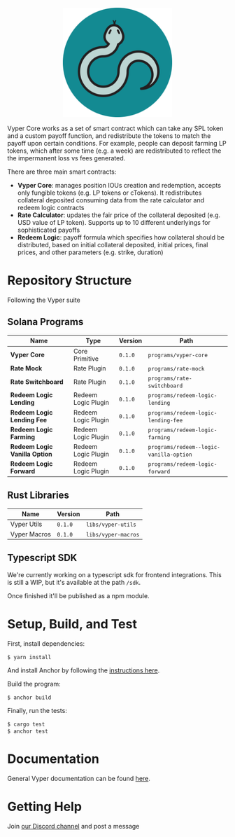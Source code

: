 <p align="center">
  <a href="https://vyperprotocol.io">
    <img alt="Vyper Protocol" src="https://github.com/vyper-protocol/branding/blob/main/medium-logo.png" width="250" />
  </a>
</p>

Vyper Core works as a set of smart contract which can take any SPL token and a custom payoff function, and redistribute the tokens to match the payoff upon certain conditions. For example, people can deposit farming LP tokens, which after some time (e.g. a week) are redistributed to reflect the the impermanent loss vs fees generated.

There are three main smart contracts:

- **Vyper Core**: manages position IOUs creation and redemption, accepts only fungible tokens (e.g. LP tokens or cTokens). It redistributes collateral deposited consuming data from the rate calculator and redeem logic contracts
- **Rate Calculator**: updates the fair price of the collateral deposited (e.g. USD value of LP token). Supports up to 10 different underlyings for sophisticated payoffs
- **Redeem Logic**: payoff formula which specifies how collateral should be distributed, based on initial collateral deposited, initial prices, final prices, and other parameters (e.g. strike, duration)

# Repository Structure

Following the Vyper suite

## Solana Programs

| Name                            | Type                | Version | Path                                    |
| ------------------------------- | ------------------- | ------- | -----------------------------------     |
| **Vyper Core**                  | Core Primitive      | `0.1.0` | `programs/vyper-core`                   |
| **Rate Mock**                   | Rate Plugin         | `0.1.0` | `programs/rate-mock`                    |
| **Rate Switchboard**            | Rate Plugin         | `0.1.0` | `programs/rate-switchboard`             |
| **Redeem Logic Lending**        | Redeem Logic Plugin | `0.1.0` | `programs/redeem-logic-lending`         |
| **Redeem Logic Lending Fee**    | Redeem Logic Plugin | `0.1.0` | `programs/redeem-logic-lending-fee`     |
| **Redeem Logic Farming**        | Redeem Logic Plugin | `0.1.0` | `programs/redeem-logic-farming`         |
| **Redeem Logic Vanilla Option** | Redeem Logic Plugin | `0.1.0` | `programs/redeem--logic-vanilla-option` |
| **Redeem Logic Forward**        | Redeem Logic Plugin | `0.1.0` | `programs/redeem-logic-forward`         |

## Rust Libraries

| Name         | Version | Path                |
| ------------ | ------- | ------------------- |
| Vyper Utils  | `0.1.0` | `libs/vyper-utils`  |
| Vyper Macros | `0.1.0` | `libs/vyper-macros` |

## Typescript SDK

We're currently working on a typescript sdk for frontend integrations. This is still a WIP, but it's available at the path `/sdk`.

Once finished it'll be published as a npm module.

# Setup, Build, and Test

First, install dependencies:

```
$ yarn install
```

And install Anchor by following the [instructions here](https://github.com/coral-xyz/anchor/blob/master/docs/src/getting-started/installation.md).

Build the program:

```
$ anchor build
```

Finally, run the tests:

```
$ cargo test
$ anchor test
```

# Documentation

General Vyper documentation can be found [here](https://docs.vyperprotocol.io/).

# Getting Help

Join [our Discord channel](https://discord.gg/KYaXgwetcK) and post a message
